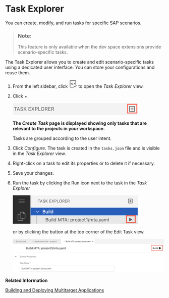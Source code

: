 <!-- loio1232c72da9c3466a849ec7b9da89866a -->

# Task Explorer

You can create, modify, and run tasks for specific SAP scenarios.

> ### Note:  
> This feature is only available when the dev space extensions provide scenario-specific tasks.

The Task Explorer allows you to create and edit scenario-specific tasks using a dedicated user interface. You can store your configurations and reuse them.

1.  From the left sidebar, click ![Open the Task Explorer view](images/task_explorer_icon_416db7c.png) to open the *Task Explorer* view.
2.  Click *\+*.

    ![Create Task](images/add_task_75fa72e.png)

    **The *Create Task* page is displayed showing only tasks that are relevant to the projects in your workspace.** 

    Tasks are grouped according to the user intent.

3.  Click *Configure*. The task is created in the `tasks.json` file and is visible in the *Task Explorer* view.
4.  Right-click on a task to edit its properties or to delete it if necessary.
5.  Save your changes.
6.  Run the task by clicking the Run icon next to the task in the *Task Explorer*

    ![Run icon](images/build_button_smaller_4467efc.png)

    or by clicking the button at the top corner of the Edit Task view.

    ![Build icon in Edit Task view](images/build_in_editor-_smaller_a1d7c3d.png)


**Related Information**  


[Building and Deploying Multitarget Applications](building-and-deploying-multitarget-applications-97ef204.md "Build and deploy multitarget applications to SAP Cloud Foundry.")

